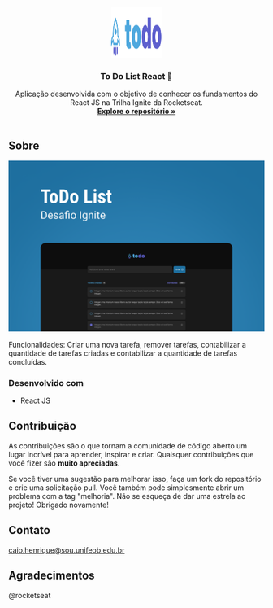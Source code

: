 <a name="readme-top"></a>

<br />
<div align="center">
  <a href="https://github.com/caiobarbosadev/to-do-list-react">
    <img src="https://raw.githubusercontent.com/caiobarbosadev/to-do-list-react/master/Logo.svg" alt="Logo" width="100" height="100">
  </a>

<h3 align="center">To Do List React 🚀</h3>

  <p align="center">
    Aplicação desenvolvida com o objetivo de conhecer os fundamentos do React JS na Trilha Ignite da Rocketseat.
    <br />
    <a href="https://github.com/caiobarbosadev/to-do-list-react"><strong>Explore o repositório »</strong></a>
    <br />
    <br />
  </p>
</div>

## Sobre

![To Do List React](https://github.com/caiobarbosadev/to-do-list-react/blob/master/Capa.png)

Funcionalidades:
Criar uma nova tarefa, remover tarefas, contabilizar a quantidade de tarefas criadas e contabilizar a quantidade de tarefas concluídas.

### Desenvolvido com

* React JS

## Contribuição

As contribuições são o que tornam a comunidade de código aberto um lugar incrível para aprender, inspirar e criar. Quaisquer contribuições que você fizer são **muito apreciadas**.

Se você tiver uma sugestão para melhorar isso, faça um fork do repositório e crie uma solicitação pull. Você também pode simplesmente abrir um problema com a tag "melhoria".
Não se esqueça de dar uma estrela ao projeto! Obrigado novamente!

## Contato

caio.henrique@sou.unifeob.edu.br

## Agradecimentos

@rocketseat
